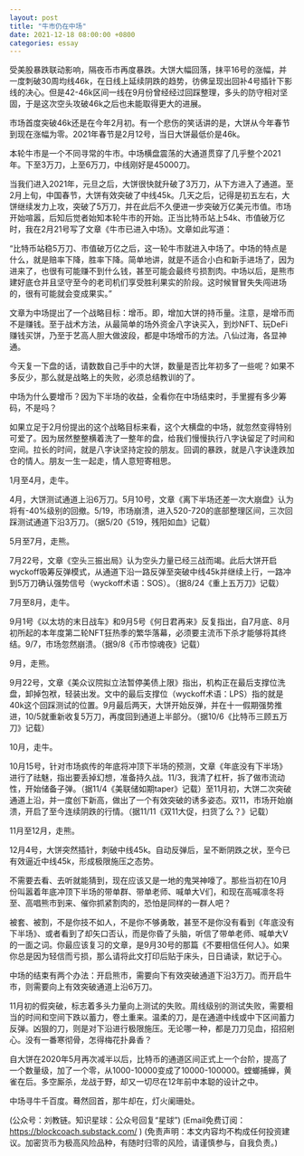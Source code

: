 ```yaml
---
layout: post
title: "牛市仍在中场"
date: 2021-12-18 08:00:00 +0800
categories: essay
---
```


受美股暴跌联动影响，隔夜币市再度暴跌。大饼大幅回落，抹平16号的涨幅，并一度刺破30周均线46k，在日线上延续阴跌的趋势，彷佛呈现出回补4号插针下影线的决心。但是42-46k区间一线在9月份曾经经过回踩整理，多头的防守相对坚固，于是这次空头攻破46k之后也未能取得更大的进展。

市场首度突破46k还是在今年2月初。有一个悲伤的笑话讲的是，大饼从今年春节到现在涨幅为零。2021年春节是2月12号，当日大饼最低价是46k。

本轮牛市是一个不同寻常的牛市。中场横盘震荡的大通道贯穿了几乎整个2021年。下至3万刀，上至6万刀，中线刚好是45000刀。

当我们进入2021年，元旦之后，大饼很快就升破了3万刀，从下方进入了通道。至2月上旬，中国春节，大饼有效突破了中线45k。几天之后，记得是初五左右，大饼继续发力上攻，突破了5万刀，并在此后不久便进一步突破万亿美元市值。市场开始喧嚣，后知后觉者始知本轮牛市的开始。正当比特币站上54k、市值破万亿时，我在2月21号写了文章《牛市已进入中场》。文章如此写道：

“比特币站稳5万刀、市值破万亿之后，这一轮牛市就进入中场了。中场的特点是什么，就是赔率下降，胜率下降。简单地讲，就是不适合小白和新手进场了，因为进来了，也很有可能赚不到什么钱，甚至可能会最终亏损割肉。中场以后，是熊市建好底仓并且坚守至今的老司机们享受胜利果实的阶段。这时候冒冒失失闯进场的，很有可能就会变成果实。”

文章为中场提出了一个战略目标：增币。即，增加大饼的持币量。注意，是增币而不是赚钱。至于战术方法，从最简单的场外资金八字诀买入，到炒NFT、玩DeFi赚钱买饼，乃至于艺高人胆大做波段，都是中场增币的方法。八仙过海，各显神通。

今天复一下盘的话，请数数自己手中的大饼，数量是否比年初多了一些呢？如果不多反少，那么就是战略上的失败，必须总结教训的了。

中场为什么要增币？因为下半场的收益，全看你在中场结束时，手里握有多少筹码，不是吗？

如果立足于2月份提出的这个战略目标来看，这个大横盘的中场，就忽然变得特别可爱了。因为居然整整横着洗了一整年的盘，给我们慢慢执行八字诀留足了时间和空间。拉长的时间，就是八字诀坚持定投的朋友。回调的暴跌，就是八字诀逢跌加仓的情人。朋友一生一起走，情人意短寄相思。

1月至4月，走牛。

4月，大饼测试通道上沿6万刀。5月10号，文章《离下半场还差一次大崩盘》认为将有-40%级别的回撤。5/19，市场崩溃，进入520-720的底部整理区间，三次回踩测试通道下沿3万刀。（据5/20《519，残阳如血》记载）

5月至7月，走熊。

7月22号，文章《空头三振出局》认为空头力量已经三战而竭。此后大饼开启wyckoff吸筹反弹模式，从通道下沿一路反弹至突破中线45k并继续上行，一路冲到5万刀确认强势信号（wyckoff术语：SOS）。（据8/24《重上五万刀》记载）

7月至8月，走牛。

9月1号《以太坊的末日战车》和9月5号《何日君再来》反复指出，自7月底、8月初所起的本年度第二轮NFT狂热季的繁华落幕，必须要主流币下杀才能够将其终结。9/7，市场忽然崩溃。（据9/8《币市惊魂夜》记载）

9月，走熊。

9月22号，文章《美众议院拟立法暂停美债上限》指出，机构正在最后支撑位洗盘，卸掉包袱，轻装出发。文中的最后支撑位（wyckoff术语：LPS）指的就是40k这个回踩测试的位置。9月最后两天，大饼开始反弹，并在十一假期强势推进，10/5就重新收复5万刀，再度回到通道上半部分。（据10/6《比特币三顾五万刀》记载）

10月，走牛。

10月15号，针对市场疯传的年底将冲顶下半场的预测，文章《年底没有下半场》进行了祛魅，指出要丢掉幻想，准备持久战。11/3，我清了杠杆，拆了做市流动性，开始储备子弹。（据11/4《美联储如期taper》记载）至11月初，大饼二次突破通道上沿，并一度创下新高，做出了一个有效突破的诱多姿态。双11，市场开始崩溃，开启了至今连续阴跌的行情。（据11/11《双11大促，扫货了么？》记载）

11月至12月，走熊。

12月4号，大饼突然插针，刺破中线45k。自动反弹后，呈不断阴跌之状，至今已有效逼近中线45k，形成极限施压之态势。

不需要去看、去听就能猜到，现在应该又是一地的鬼哭神嚎了。那些当初在10月份叫嚣着年底冲顶下半场的带单群、带单老师、喊单大V们，和现在高喊凛冬将至、高唱熊市到来、催你抓紧割肉的，恐怕是同样的一群人吧？

被套、被割，不是你技不如人，不是你不够勇敢，甚至不是你没有看到《年底没有下半场》、或者看到了却矢口否认，而是你昏了头脑，听信了带单老师、喊单大V的一面之词。你最应该复习的文章，是9月30号的那篇《不要相信任何人》。如果你总是因为轻信而亏损，那么请将此文打印后贴于床头，日日诵读，默记于心。

中场的结束有两个办法：开启熊市，需要向下有效突破通道下沿3万刀。而开启牛市，则需要向上有效突破通道上沿6万刀。

11月初的假突破，标志着多头力量向上测试的失败。周线级别的测试失败，需要相当的时间和空间下跌以蓄力，卷土重来。温柔的刀，是在通道中线或中下区间蓄力反弹。凶狠的刀，则是对下沿进行极限施压。无论哪一种，都是刀刀见血，招招剜心。没有一番寒彻骨，怎得梅花扑鼻香？

自大饼在2020年5月再次减半以后，比特币的通道区间正式上一个台阶，提高了一个数量级，加了一个零，从1000-10000变成了10000-100000。螳螂捕蝉，黄雀在后。多空厮杀，龙战于野，却又一切尽在12年前中本聪的设计之中。

中场寻牛千百度。蓦然回首，那牛却在，灯火阑珊处。

(公众号：刘教链。知识星球：公众号回复“星球”)
(Email免费订阅：https://blockcoach.substack.com/ )
(免责声明：本文内容均不构成任何投资建议。加密货币为极高风险品种，有随时归零的风险，请谨慎参与，自我负责。)
